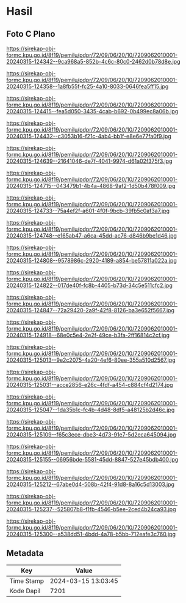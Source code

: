 # Hasil

## Foto C Plano

https://sirekap-obj-formc.kpu.go.id/8f19/pemilu/pdpr/72/09/06/20/10/7209062010001-20240315-124342--9ca968a5-852b-4c6c-80c0-2462d0b78d8e.jpg

https://sirekap-obj-formc.kpu.go.id/8f19/pemilu/pdpr/72/09/06/20/10/7209062010001-20240315-124358--1a8fb55f-fc25-4a10-8033-0646fea5ff15.jpg

https://sirekap-obj-formc.kpu.go.id/8f19/pemilu/pdpr/72/09/06/20/10/7209062010001-20240315-124415--fea5d050-3435-4cab-b692-0b499ec8a06b.jpg

https://sirekap-obj-formc.kpu.go.id/8f19/pemilu/pdpr/72/09/06/20/10/7209062010001-20240315-124432--c3053b16-f21c-4ab4-bb1f-e8e6e77fa0f9.jpg

https://sirekap-obj-formc.kpu.go.id/8f19/pemilu/pdpr/72/09/06/20/10/7209062010001-20240315-124639--21641046-de7f-4041-9974-d61a02f375f3.jpg

https://sirekap-obj-formc.kpu.go.id/8f19/pemilu/pdpr/72/09/06/20/10/7209062010001-20240315-124715--043479b1-4b4a-4868-9af2-1d50b478f009.jpg

https://sirekap-obj-formc.kpu.go.id/8f19/pemilu/pdpr/72/09/06/20/10/7209062010001-20240315-124733--75a4ef2f-a601-4f0f-9bcb-39fb5c0af3a7.jpg

https://sirekap-obj-formc.kpu.go.id/8f19/pemilu/pdpr/72/09/06/20/10/7209062010001-20240315-124748--e165ab47-a6ca-45dd-ac76-d846b9be1d46.jpg

https://sirekap-obj-formc.kpu.go.id/8f19/pemilu/pdpr/72/09/06/20/10/7209062010001-20240315-124808--9578986c-2920-4189-a854-be57811a022a.jpg

https://sirekap-obj-formc.kpu.go.id/8f19/pemilu/pdpr/72/09/06/20/10/7209062010001-20240315-124822--017de40f-fc8b-4405-b73d-34c5e511cfc2.jpg

https://sirekap-obj-formc.kpu.go.id/8f19/pemilu/pdpr/72/09/06/20/10/7209062010001-20240315-124847--72a29420-2a9f-42f8-8126-ba3e652f5667.jpg

https://sirekap-obj-formc.kpu.go.id/8f19/pemilu/pdpr/72/09/06/20/10/7209062010001-20240315-124918--68e0c5e4-2e2f-49ce-b3fa-2ff16814c2cf.jpg

https://sirekap-obj-formc.kpu.go.id/8f19/pemilu/pdpr/72/09/06/20/10/7209062010001-20240315-125013--9e2c2075-4a20-4ef6-80ee-355a510d2567.jpg

https://sirekap-obj-formc.kpu.go.id/8f19/pemilu/pdpr/72/09/06/20/10/7209062010001-20240315-125031--acce2856-e26c-4fdf-a454-c884cf4d2174.jpg

https://sirekap-obj-formc.kpu.go.id/8f19/pemilu/pdpr/72/09/06/20/10/7209062010001-20240315-125047--1da35b1c-fc4b-4d48-8df5-a48125b2d46c.jpg

https://sirekap-obj-formc.kpu.go.id/8f19/pemilu/pdpr/72/09/06/20/10/7209062010001-20240315-125109--f65c3ece-dbe3-4d73-91e7-5d2eca645094.jpg

https://sirekap-obj-formc.kpu.go.id/8f19/pemilu/pdpr/72/09/06/20/10/7209062010001-20240315-125155--06956bde-5581-45dd-8847-527e45bdb400.jpg

https://sirekap-obj-formc.kpu.go.id/8f19/pemilu/pdpr/72/09/06/20/10/7209062010001-20240315-125212--67abe0d4-508b-42f4-91d8-8a16c5d13003.jpg

https://sirekap-obj-formc.kpu.go.id/8f19/pemilu/pdpr/72/09/06/20/10/7209062010001-20240315-125237--525807b8-f1fb-4546-b5ee-2ced4b24ca93.jpg

https://sirekap-obj-formc.kpu.go.id/8f19/pemilu/pdpr/72/09/06/20/10/7209062010001-20240315-125300--a538dd51-4bdd-4a78-b5bb-712eafe3c760.jpg


## Metadata

| Key        | Value               |
| ---------- | ------------------- |
| Time Stamp | 2024-03-15 13:03:45 |
| Kode Dapil | 7201                |




